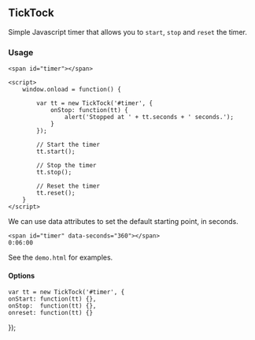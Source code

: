 ## TickTock

Simple Javascript timer that allows you to `start`, `stop` and `reset` the timer.

### Usage

    <span id="timer"></span>

    <script>
        window.onload = function() {

            var tt = new TickTock('#timer', {
                onStop: function(tt) {
                    alert('Stopped at ' + tt.seconds + ' seconds.');
                }
            });

            // Start the timer
            tt.start();

            // Stop the timer
            tt.stop();

            // Reset the timer
            tt.reset();
        }
    </script>

We can use data attributes to set the default starting point, in seconds.

    <span id="timer" data-seconds="360"></span>
    0:06:00

See the `demo.html` for examples.

#### Options
    var tt = new TickTock('#timer', {
    onStart: function(tt) {},
    onStop:  function(tt) {},
    onreset: function(tt) {}
  });